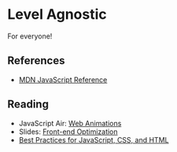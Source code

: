 # Level Agnostic

For everyone!

## References
- [MDN JavaScript Reference](https://developer.mozilla.org/en-US/docs/Web/JavaScript/Reference)

## Reading
- JavaScript Air: [Web Animations](https://javascriptair.com/episodes/2016-06-29/)
- Slides: [Front-end Optimization](https://speakerdeck.com/rjz/front-end-optimization)
- [Best Practices for JavaScript, CSS, and HTML](http://www.c-sharpcorner.com/article/best-practices-on-javascript-css-and-html/)
